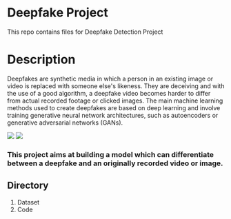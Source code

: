 # Deepfake Project

This repo contains files for Deepfake Detection Project

# Description

Deepfakes are synthetic media in which a person in an existing image or video is replaced with someone else's likeness. They are deceiving and with the use of a good algorithm, a deepfake video becomes harder to differ from actual recorded footage or clicked images. The main machine learning methods used to create deepfakes are based on deep learning and involve training generative neural network architectures, such as autoencoders or generative adversarial networks (GANs).

<image src="four.jpg">

<image src="monalisa.jpeg">
  
### This project aims at building a model which can differentiate between a deepfake and an originally recorded video or image.

## Directory
1. Dataset
2. Code
